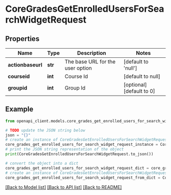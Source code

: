 # CoreGradesGetEnrolledUsersForSearchWidgetRequest


## Properties

Name | Type | Description | Notes
------------ | ------------- | ------------- | -------------
**actionbaseurl** | **str** | The base URL for the user option | [default to 'null']
**courseid** | **int** | Course Id | [default to null]
**groupid** | **int** | Group Id | [optional] [default to 0]

## Example

```python
from openapi_client.models.core_grades_get_enrolled_users_for_search_widget_request import CoreGradesGetEnrolledUsersForSearchWidgetRequest

# TODO update the JSON string below
json = "{}"
# create an instance of CoreGradesGetEnrolledUsersForSearchWidgetRequest from a JSON string
core_grades_get_enrolled_users_for_search_widget_request_instance = CoreGradesGetEnrolledUsersForSearchWidgetRequest.from_json(json)
# print the JSON string representation of the object
print(CoreGradesGetEnrolledUsersForSearchWidgetRequest.to_json())

# convert the object into a dict
core_grades_get_enrolled_users_for_search_widget_request_dict = core_grades_get_enrolled_users_for_search_widget_request_instance.to_dict()
# create an instance of CoreGradesGetEnrolledUsersForSearchWidgetRequest from a dict
core_grades_get_enrolled_users_for_search_widget_request_from_dict = CoreGradesGetEnrolledUsersForSearchWidgetRequest.from_dict(core_grades_get_enrolled_users_for_search_widget_request_dict)
```
[[Back to Model list]](../README.md#documentation-for-models) [[Back to API list]](../README.md#documentation-for-api-endpoints) [[Back to README]](../README.md)


